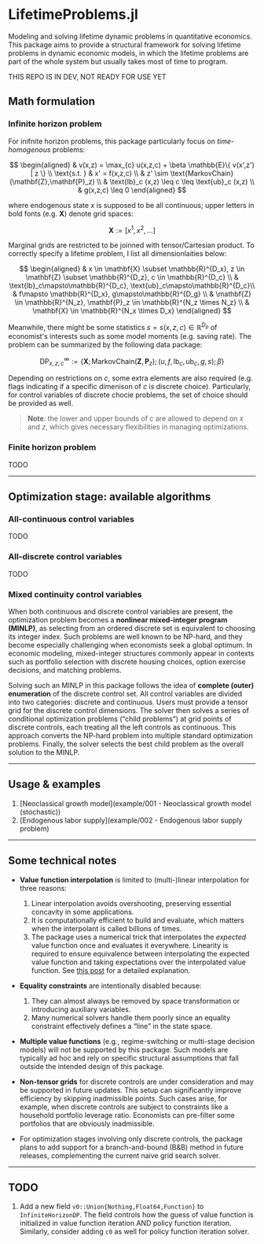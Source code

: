 # LifetimeProblems.jl
Modeling and solving lifetime dynamic problems in quantitative economics. This package aims to provide a structural framework for solving lifetime problems in dynamic economic models, in which the lifetime problems are part of the whole system but usually takes most of time to program.

THIS REPO IS IN DEV, NOT READY FOR USE YET


## Math formulation


### Infinite horizon problem

For inifnite horizon problems, this package particularly focus on _time-homogenous_ problems:

$$
\begin{aligned}
& v(x,z) = \max_{c} u(x,z,c) + \beta \mathbb{E}\{ v(x',z') | z \} \\
\text{s.t. } & x' = f(x,z,c) \\
    & z' \sim \text{MarkovChain}(\mathbf{Z},\mathbf{P}_z) \\
    & \text{lb}_c (x,z) \leq c \leq \text{ub}_c (x,z) \\
    & g(x,z,c) \leq 0 
\end{aligned}
$$

where endogenous state $x$ is supposed to be all continuous; upper letters in bold fonts (e.g. $\mathbf{X}$) denote grid spaces:

$$
\mathbf{X} := [x^1, x^2, \dots]
$$

Marginal grids are restricted to be joinned with tensor/Cartesian product. To correctly specify a lifetime problem, I list all dimensionlaities below:

$$
\begin{aligned}
& x \in \mathbf{X} \subset \mathbb{R}^{D_x}, z \in \mathbf{Z} \subset \mathbb{R}^{D_z}, c \in \mathbb{R}^{D_c} \\
& \text{lb}_c\mapsto\mathbb{R}^{D_c}, \text{ub}_c\mapsto\mathbb{R}^{D_c}\\
& f\mapsto \mathbb{R}^{D_x}, g\mapsto\mathbb{R}^{D_g} \\
& \mathbf{Z} \in \mathbb{R}^{N_z}, \mathbf{P}_z \in \mathbb{R}^{N_z \times N_z}  \\
& \mathbf{X} \in \mathbb{R}^{N_x \times D_x}
\end{aligned}
$$

Meanwhile, there might be some statistics $s = s(x,z,c) \in\mathbb{R}^{D_p}$ of economist's interests such as some model moments (e.g. saving rate).
The problem can be summarized by the following data package:

$$
\text{DP}^{\infty}_{x,z,c} := \{ \mathbf{X}; \text{MarkovChain}(\mathbf{Z},\mathbf{P}_z);  (u,f,\text{lb}_c,\text{ub}_c,g,s) ; \beta \}
$$

Depending on restrictions on $c$, some extra elements are also required (e.g. flags indicating if a specific dimenison of $c$ is discrete choice). Particularly, for control variables of discrete chocie problems, the set of choice should be provided as well.


> **Note**: the lower and upper bounds of $c$ are allowed to depend on $x$ and $z$, which gives necessary flexibilities in managing optimizations.



### Finite horizon problem

TODO




---

## Optimization stage: available algorithms

### All-continuous control variables

TODO


### All-discrete control variables


TODO


### Mixed continuity control variables

When both continuous and discrete control variables are present, the optimization problem becomes a **nonlinear mixed-integer program (MINLP)**, as selecting from an ordered discrete set is equivalent to choosing its integer index. Such problems are well known to be NP-hard, and they become especially challenging when economists seek a global optimum. In economic modeling, mixed-integer structures commonly appear in contexts such as portfolio selection with discrete housing choices, option exercise decisions, and matching problems.

Solving such an MINLP in this package follows the idea of **complete (outer) enumeration** of the discrete control set.  All control variables are divided into two categories: discrete and continuous. Users must provide a tensor grid for the discrete control dimensions.  The solver then solves a series of conditional optimization problems (“child problems”) at grid points of discrete controls, each treating all the left controls as continuous. This approach converts the NP-hard problem into multiple standard optimization problems. Finally, the solver selects the best child problem as the overall solution to the MINLP.







---

## Usage & examples

1. [Neoclassical growth model](example/001 - Neoclassical growth model (stochastic))
2. [Endogenous labor supply](example/002 - Endogenous labor supply problem)



---

## Some technical notes

- **Value function interpolation** is limited to (multi-)linear interpolation for three reasons:  
  1. Linear interpolation avoids overshooting, preserving essential concavity in some applications.  
  2. It is computationally efficient to build and evaluate, which matters when the interpolant is called billions of times.  
  3. The package uses a numerical trick that interpolates the *expected* value function once and evaluates it everywhere. Linearity is required to ensure equivalence between interpolating the expected value function and taking expectations over the interpolated value function. See [this post](https://clpr.github.io/posts/005_averagelinearinterp/) for a detailed explanation.

- **Equality constraints** are intentionally disabled because:  
  1. They can almost always be removed by space transformation or introducing auxiliary variables.  
  2. Many numerical solvers handle them poorly since an equality constraint effectively defines a “line” in the state space.

- **Multiple value functions** (e.g., regime-switching or multi-stage decision models) will not be supported by this package. Such models are typically ad hoc and rely on specific structural assumptions that fall outside the intended design of this package.

- **Non-tensor grids** for discrete controls are under consideration and may be supported in future updates. This setup can significantly improve efficiency by skipping inadmissible points. Such cases arise, for example, when discrete controls are subject to constraints like a household portfolio leverage ratio. Economists can pre-filter some portfolios that are obviously inadmissible.

- For optimization stages involving only discrete controls, the package plans to add support for a branch-and-bound (B&B) method in future releases, complementing the current naive grid search solver.



---

## TODO

1. Add a new field `v0::Union{Nothing,Float64,Function}` to `InfiniteHorizonDP`. The field controls how the guess of value function is initialized in value function iteration AND policy function iteration. Similarly, consider adding `c0` as well for policy function iteration solver.